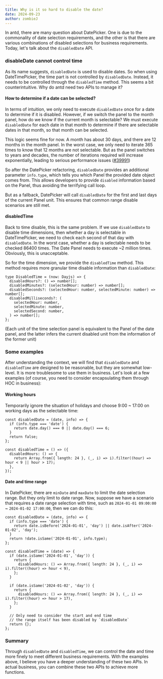 ```yaml
---
title: Why is it so hard to disable the date?
date: 2024-09-23
author: zombieJ
---
```


In antd, there are many question about DatePicker. One is due to the commonality of date selection requirements, and the other is that there are various combinations of disabled selections for business requirements. Today, let's talk about the `disabledDate` API.

### disableDate cannot control time

As its name suggests, `disabledDate` is used to disable dates. So when using DateTimePicker, the time part is not controlled by `disabledDate`. Instead, it needs to be controlled through the `disabledTime` method. This seems a bit counterintuitive. Why do antd need two APIs to manage it?

#### How to determine if a date can be selected?

In terms of intuition, we only need to execute `disabledDate` once for a date to determine if it is disabled. However, if we switch the panel to the month panel, how do we know if the current month is selectable? We must execute `disabledDate` for each date in that month to determine if there are selectable dates in that month, so that month can be selected.

This logic seems fine for now. A month has about 30 days, and there are 12 months in the month panel. In the worst case, we only need to iterate 365 times to know that 12 months are not selectable. But as the panel switches to years and decades, the number of iterations required will increase exponentially, leading to serious performance issues ([#39991](https://github.com/ant-design/ant-design/issues/39991))

So after the DatePicker refactoring, `disabledDate` provides an additional parameter `info.type`, which tells you which Panel the provided date object comes from. This allows developers to provide `disabled` information based on the Panel, thus avoiding the terrifying call loop.

But as a fallback, DatePicker will call `disabledDate` for the first and last days of the current Panel unit. This ensures that common range disable scenarios are still met.

#### disabledTime

Back to time disable, this is the same problem. If we use `disabledDate` to disable time dimensions, then whether a day is selectable in DateTimePicker, we need to check each second of that day with `disabledDate`. In the worst case, whether a day is selectable needs to be checked 86400 times. The Date Panel needs to execute ~2 million times. Obviously, this is unacceptable.

So for the time dimension, we provide the `disabledTime` method. This method requires more granular time disable information than `disabledDate`:

```tsx
type DisabledTime = (now: Dayjs) => {
  disabledHours?: () => number[];
  disabledMinutes?: (selectedHour: number) => number[];
  disabledSeconds?: (selectedHour: number, selectedMinute: number) => number[];
  disabledMilliseconds?: (
    selectedHour: number,
    selectedMinute: number,
    selectedSecond: number,
  ) => number[];
};
```

(Each unit of the time selection panel is equivalent to the Panel of the date panel, and the latter infers the current disabled unit from the information of the former unit)

### Some examples

After understanding the context, we will find that `disabledDate` and `disabledTime` are designed to be reasonable, but they are somewhat low-level. It is more troublesome to use them in business. Let's look at a few examples (of course, you need to consider encapsulating them through HOC in business):

#### Working hours

Temporarily ignore the situation of holidays and choose 9:00 ~ 17:00 on working days as the selectable time:

```tsx
const disabledDate = (date, info) => {
  if (info.type === 'date') {
    return date.day() === 0 || date.day() === 6;
  }
  return false;
};

const disabledTime = () => ({
  disabledHours: () => {
    return Array.from({ length: 24 }, (_, i) => i).filter((hour) => hour < 9 || hour > 17);
  },
});
```

#### Date and time range

In DatePicker, there are `minDate` and `maxDate` to limit the date selection range. But they only limit to date range. Now, suppose we have a scenario that requires a date range selection with time, such as `2024-01-01 09:00:00` ~ `2024-01-02 17:00:00`, then we can do this:

```tsx
const disabledDate = (date, info) => {
  if (info.type === 'date') {
    return date.isBefore('2024-01-01', 'day') || date.isAfter('2024-01-02', 'day');
  }
  return !date.isSame('2024-01-01', info.type);
};

const disabledTime = (date) => {
  if (date.isSame('2024-01-01', 'day')) {
    return {
      disabledHours: () => Array.from({ length: 24 }, (_, i) => i).filter((hour) => hour < 9),
    };
  }

  if (date.isSame('2024-01-02', 'day')) {
    return {
      disabledHours: () => Array.from({ length: 24 }, (_, i) => i).filter((hour) => hour > 17),
    };
  }

  // Only need to consider the start and end time
  // the range itself has been disabled by `disabledDate`
  return {};
};
```

### Summary

Through `disabledDate` and `disabledTime`, we can control the date and time more finely to meet different business requirements. With the examples above, I believe you have a deeper understanding of these two APIs. In actual business, you can combine these two APIs to achieve more functions.
